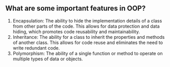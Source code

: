 ## What are some important features in OOP?
1. Encapsulation: The ability to hide the implementation details of a class from other parts of the code. This allows for data protection and data hiding, which promotes code reusability and maintainability.
2. Inheritance: The ability for a class to inherit the properties and methods of another class. This allows for code reuse and eliminates the need to write redundant code.
3. Polymorphism: The ability of a single function or method to operate on multiple types of data or objects.
